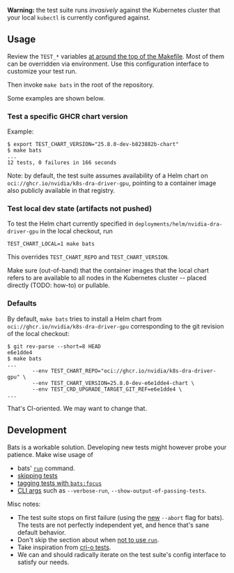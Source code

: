 **Warning:** the test suite runs _invasively_ against the Kubernetes cluster that your local `kubectl` is currently configured against.

## Usage

Review the `TEST_*` variables [at around the top of the Makefile](https://github.com/NVIDIA/k8s-dra-driver-gpu/blob/main/tests/bats/Makefile#L22). Most of them can be overridden via environment.
Use this configuration interface to customize your test run.

Then invoke `make bats` in the root of the repository.

Some examples are shown below.

### Test a specific GHCR chart version

Example:

```console
$ export TEST_CHART_VERSION="25.8.0-dev-b823882b-chart"
$ make bats
...
12 tests, 0 failures in 166 seconds
```

Note: by default, the test suite assumes availability of a Helm chart on `oci://ghcr.io/nvidia/k8s-dra-driver-gpu`, pointing to a container image also publicly available in that registry.


### Test local dev state (artifacts not pushed)

To test the Helm chart currently specified in `deployments/helm/nvidia-dra-driver-gpu` in the local checkout, run

```console
TEST_CHART_LOCAL=1 make bats
```

This overrides `TEST_CHART_REPO` and `TEST_CHART_VERSION`.

Make sure (out-of-band) that the container images that the local chart refers to are available to all nodes in the Kubernetes cluster -- placed directly (TODO: how-to) or pullable.

### Defaults

By default, `make bats` tries to install a Helm chart from  `oci://ghcr.io/nvidia/k8s-dra-driver-gpu` corresponding to the git revision of the local checkout:

```console
$ git rev-parse --short=8 HEAD
e6e1dde4
$ make bats
...
        --env TEST_CHART_REPO="oci://ghcr.io/nvidia/k8s-dra-driver-gpu" \
        --env TEST_CHART_VERSION=25.8.0-dev-e6e1dde4-chart \
        --env TEST_CRD_UPGRADE_TARGET_GIT_REF=e6e1dde4 \
...
```

That's CI-oriented.
We may want to change that.


## Development

Bats is a workable solution.
Developing new tests might however probe your patience.
Make wise usage of

* bats' [`run`](https://bats-core.readthedocs.io/en/stable/writing-tests.html#run-test-other-commands) command.
* [skipping tests](https://bats-core.readthedocs.io/en/stable/writing-tests.html#skip-easily-skip-tests)
* [tagging tests with `bats:focus`](https://bats-core.readthedocs.io/en/stable/writing-tests.html#special-tags)
* [CLI args](https://bats-core.readthedocs.io/en/stable/usage.html) such as `--verbose-run`, `--show-output-of-passing-tests`.

Misc notes:

* The test suite stops on first failure (using the [new](https://github.com/bats-core/bats-core/issues/209) `--abort` flag for bats).
  The tests are not perfectly independent yet, and hence that's sane default behavior.
* Don't skip the section about when [not to use `run`](https://bats-core.readthedocs.io/en/stable/writing-tests.html#when-not-to-use-run).
* Take inspiration from [cri-o tests](https://github.com/cri-o/cri-o/tree/81e69a58c7e6ec8699b3bdd8696b1d0e25e32bfb/test).
* We can and should radically iterate on the test suite's config interface to satisfy our needs.